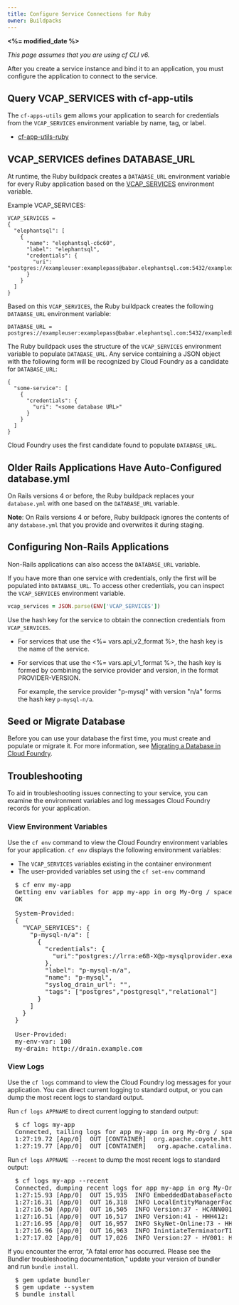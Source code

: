 ```yaml
---
title: Configure Service Connections for Ruby
owner: Buildpacks
---
```


<strong><%= modified_date %></strong>

_This page assumes that you are using cf CLI v6._

After you create a service instance and bind it to an application, you must
configure the application to connect to the service.

## <a id='cf-app-utils'></a>Query VCAP\_SERVICES with cf-app-utils ##

The `cf-apps-utils` gem allows your application to search for credentials from
the `VCAP_SERVICES` environment variable by name, tag, or label.

* [cf-app-utils-ruby](https://github.com/cloudfoundry/cf-app-utils-ruby)

## <a id='vcap-services-defines-database-url'></a>VCAP\_SERVICES defines DATABASE\_URL ##

At runtime, the Ruby buildpack creates a `DATABASE_URL` environment variable
for every Ruby application based on the
[VCAP_SERVICES](../../devguide/deploy-apps/environment-variable.html#VCAP-SERVICES) environment variable.

Example VCAP_SERVICES:

    VCAP_SERVICES =
    {
      "elephantsql": [
        {
          "name": "elephantsql-c6c60",
          "label": "elephantsql",
          "credentials": {
            "uri": "postgres://exampleuser:examplepass@babar.elephantsql.com:5432/exampledb"
          }
        }
      ]
    }

Based on this `VCAP_SERVICES`, the Ruby buildpack creates the following
`DATABASE_URL` environment variable:

    DATABASE_URL = postgres://exampleuser:examplepass@babar.elephantsql.com:5432/exampledb

The Ruby buildpack uses the structure of the `VCAP_SERVICES` environment
variable to populate `DATABASE_URL`.
Any service containing a JSON object with the following form will be recognized
by Cloud Foundry as a candidate for `DATABASE_URL`:

    {
      "some-service": [
        {
          "credentials": {
            "uri": "<some database URL>"
          }
        }
      ]
    }

Cloud Foundry uses the first candidate found to populate `DATABASE_URL`.

## <a id='rails-applications-have-autoconfigured-database-yml'></a>Older Rails Applications Have Auto-Configured database.yml ##

On Rails versions 4 or before, the Ruby buildpack replaces your `database.yml` with one based on the `DATABASE_URL` variable.

<p class='note'><strong>Note</strong>: On Rails versions 4 or before, Ruby buildpack ignores the contents of any <code>database.yml</code> that you provide and overwrites it during staging.</p>

## <a id='configuring-non-rails-applications'></a>Configuring Non-Rails Applications ##

Non-Rails applications can also access the `DATABASE_URL` variable.

If you have more than one service with credentials, only the first will be
populated into `DATABASE_URL`.
To access other credentials, you can inspect the `VCAP_SERVICES` environment
variable.

~~~ruby
vcap_services = JSON.parse(ENV['VCAP_SERVICES'])
~~~

Use the hash key for the service to obtain the connection credentials from
`VCAP_SERVICES`.

- For services that use the <%= vars.api_v2_format %>, the hash key is the name
  of the service.

- For services that use the <%= vars.api_v1_format %>, the hash key is formed
  by combining the service provider and version, in the format PROVIDER-VERSION.

  For example, the service provider "p-mysql" with version "n/a" forms the hash
  key `p-mysql-n/a`.

## <a id='migrate'></a>Seed or Migrate Database ##

Before you can use your database the first time, you must create and populate
or migrate it.
For more information, see [Migrating a Database in Cloud Foundry](../../devguide/services/migrate-db.html).

## <a id='troubleshooting'></a>Troubleshooting ##

To aid in troubleshooting issues connecting to your service, you can examine
the environment variables and log messages Cloud Foundry records for your
application.

### <a id='view-env'></a>View Environment Variables ###

Use the `cf env` command to view the Cloud Foundry environment variables for
your application.
`cf env` displays the following environment variables:

* The `VCAP_SERVICES` variables existing in the container environment
* The user-provided variables set using the `cf set-env` command

<pre class="terminal">
  $ cf env my-app
  Getting env variables for app my-app in org My-Org / space development as admin...
  OK

  System-Provided:
  {
    "VCAP_SERVICES": {
      "p-mysql-n/a": [
        {
          "credentials": {
      	    "uri":"postgres://lrra:e6B-X@p-mysqlprovider.example.com:5432/lraa
          },
          "label": "p-mysql-n/a",
          "name": "p-mysql",
          "syslog_drain_url": "",
          "tags": ["postgres","postgresql","relational"]
        }
      ]
    }
  }

  User-Provided:
  my-env-var: 100
  my-drain: http://drain.example.com
</pre>

### <a id='view-logs'></a>View Logs ###

Use the `cf logs` command to view the Cloud Foundry log messages for your
application.
You can direct current logging to standard output, or you can dump the most
recent logs to standard output.

Run `cf logs APPNAME` to direct current logging to standard output:

<pre class="terminal">
  $ cf logs my-app
  Connected, tailing logs for app my-app in org My-Org / space development as admin...
  1:27:19.72 [App/0]  OUT [CONTAINER]  org.apache.coyote.http11.Http11Protocol  INFO  Starting ProtocolHandler ["http-bio-61013"]
  1:27:19.77 [App/0]  OUT [CONTAINER]   org.apache.catalina.startup.Catalina     INFO  Server startup in 10427 ms
</pre>

Run `cf logs APPNAME --recent` to dump the most recent logs to standard output:
<pre class="terminal">
  $ cf logs my-app --recent
  Connected, dumping recent logs for app my-app in org My-Org / space development as admin...
  1:27:15.93 [App/0]  OUT 15,935  INFO EmbeddedDatabaseFactory:124 - Creating embedded database 'SkyNet'
  1:27:16.31 [App/0]  OUT 16,318  INFO LocalEntityManagerFactory:287 - Building TM container EntityManagerFactory for unit 'default'
  1:27:16.50 [App/0]  OUT 16,505  INFO Version:37 - HCANN001: Hibernate Commons Annotations {4.0.1.Final}
  1:27:16.51 [App/0]  OUT 16,517  INFO Version:41 - HHH412: Hibernate Core {4.1.9.Final}
  1:27:16.95 [App/0]  OUT 16,957  INFO SkyNet-Online:73 - HHH268: Transaction strategy: org.hibernate.internal.TransactionFactory
  1:27:16.96 [App/0]  OUT 16,963  INFO InintiateTerminatorT1000Deployment:48 - HHH000397: Using TranslatorFactory
  1:27:17.02 [App/0]  OUT 17,026  INFO Version:27 - HV001: Hibernate Validator 4.3.0.Final
</pre>

If you encounter the error, "A fatal error has occurred. Please see the Bundler
troubleshooting documentation," update your version of bundler and run `bundle install`.

<pre class="terminal">
  $ gem update bundler
  $ gem update --system
  $ bundle install
</pre>

